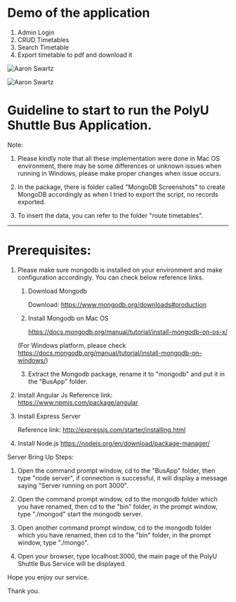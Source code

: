 # Demo of the application
1. Admin Login
2. CRUD Timetables
3. Search Timetable
4. Export timetable to pdf and download it

![Aaron Swartz](https://github.com/elva329/MEANStack-PolyUShuttleBusWebService/raw/master/demo%20of%20PolyU%20Shuttle%20Bus%20Project.gif)



![Aaron Swartz](https://github.com/elva329/MEANStack-PolyUShuttleBusWebService/raw/master/Download%20timetable.gif)

# Guideline to start to run the PolyU Shuttle Bus Application.

Note: 

1. Please kindly note that all these implementation were done in Mac OS environment, there may be some differences or unknown issues when running in Windows, please make proper changes when issue occurs.

2. In the package, there is folder called "MongoDB Screenshots" to create MongoDB accordingly as when I tried to export the script, no records exported.

3. To insert the data, you can refer to the folder "route timetables".

--------------------------------------------------------------------------------------

# Prerequisites:

1. Please make sure mongodb is installed on your environment and make configuration accordingly.  You can check below reference links.

   1) Download Mongodb

      Download: https://www.mongodb.org/downloads#production
   
   2) Install Mongodb on Mac OS

   	  https://docs.mongodb.org/manual/tutorial/install-mongodb-on-os-x/

	 (For Windows platform, please check https://docs.mongodb.org/manual/tutorial/install-mongodb-on-windows/)

   3) Extract the Mongodb package, rename it to "mongodb" and put it in the "BusApp" folder. 


2. Install Angular Js
	Reference link: https://www.npmjs.com/package/angular	

3. Install Express Server 

   Reference link: http://expressjs.com/starter/installing.html

4. Install Node.js
 https://nodejs.org/en/download/package-manager/


 Server Bring Up Steps:
 1. Open the command prompt window, cd to the "BusApp" folder, then type "node server", if connection is successful, it will display a message saying "Server running on port 3000".

 2. Open the command prompt window, cd to the mongodb folder which you have renamed, then cd to the "bin" folder, in the prompt window, type "./mongod" start the mongodb server.

 3. Open another command prompt window, cd to the mongodb folder which you have renamed, then cd to the "bin" folder, in the prompt window, type "./mongo".

 4. Open your browser, type localhost:3000, the main page of the PolyU Shuttle Bus Service will be displayed.

 Hope you enjoy our service.

 Thank you.
